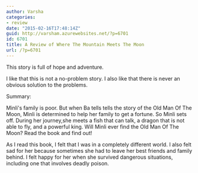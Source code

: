 ```yaml
---
author: Varsha
categories:
- review
date: "2015-02-16T17:48:14Z"
guid: http://varsham.azurewebsites.net/?p=6701
id: 6701
title: A Review of Where The Mountain Meets The Moon
url: /?p=6701
---
```


This story is  full of hope and adventure.
  
I like that this is not a no-problem story. I also like that there is  never an obvious solution to the problems.
  
Summary:
  
Minli's family is poor. But when Ba tells tells the story of the Old Man Of The Moon, Minli is determined to help her family to get a fortune. So Minli sets off. During her journey,she meets a fish that can talk, a dragon that is not able to fly, and a powerful king. Will Minli ever find the Old Man Of The Moon? Read the book and find out!
  
As I read this book, I felt that I was in a completely different world. I also felt sad for her because sometimes she had to leave her best friends and family behind. I felt happy for her when she survived dangerous situations, including one that involves deadly poison.